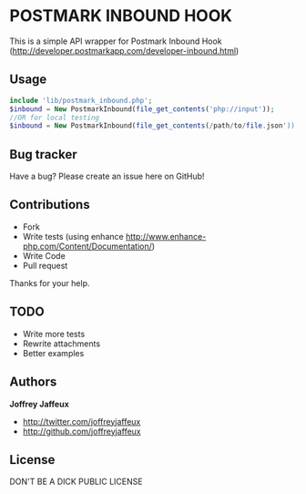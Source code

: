 POSTMARK INBOUND HOOK
=====================

This is a simple API wrapper for Postmark Inbound Hook (http://developer.postmarkapp.com/developer-inbound.html)


Usage
-----

``` php
include 'lib/postmark_inbound.php';
$inbound = New PostmarkInbound(file_get_contents('php://input'));
//OR for local testing
$inbound = New PostmarkInbound(file_get_contents(/path/to/file.json'));
``` 

Bug tracker
-----------

Have a bug? Please create an issue here on GitHub!


Contributions
-------------

* Fork
* Write tests (using enhance http://www.enhance-php.com/Content/Documentation/)
* Write Code
* Pull request

Thanks for your help.


TODO
----

* Write more tests
* Rewrite attachments
* Better examples


Authors
-------

**Joffrey Jaffeux**

+ http://twitter.com/joffreyjaffeux
+ http://github.com/joffreyjaffeux

License
---------------------

DON'T BE A DICK PUBLIC LICENSE